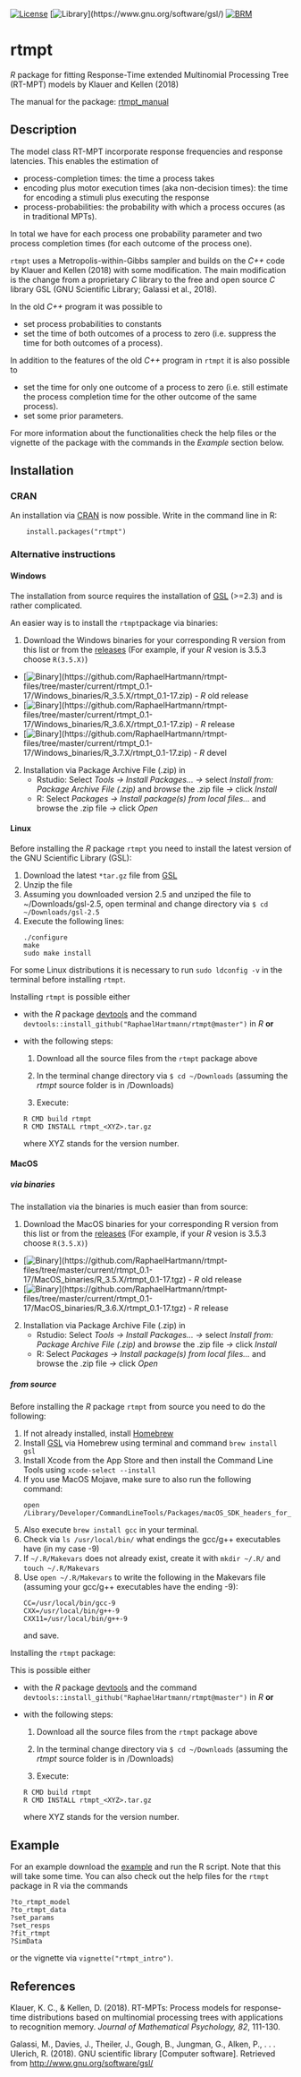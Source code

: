 [![License](https://img.shields.io/badge/license-GPL(>=2)-C11B17.svg)](http://www.gnu.org/licenses/gpl-2.0.html)
[![Library](https://img.shields.io/badge/library-GSL(>=2.3)-C11B17.svg)](https://www.gnu.org/software/gsl/)
[![BRM](https://img.shields.io/static/v1?label=BRM&message=10.3758/s13428-019-01318-x&color=C11B17)](https://doi.org/10.3758/s13428-019-01318-x)

# rtmpt
*R* package for fitting Response-Time extended Multinomial Processing Tree (RT-MPT) models by Klauer and Kellen (2018)

The manual for the package: [rtmpt_manual](https://github.com/RaphaelHartmann/rtmpt-files/blob/master/rtmpt-manual.pdf)

## Description

The model class RT-MPT incorporate response frequencies and response latencies. This enables the estimation of 
* process-completion times: the time a process takes
* encoding plus motor execution times (aka non-decision times): the time for encoding a stimuli plus executing the response
* process-probabilities: the probability with which a process occures (as in traditional MPTs).

In total we have for each process one probability parameter and two process completion times (for each outcome of the process one).

`rtmpt` uses a Metropolis-within-Gibbs sampler and builds on the *C++* code by Klauer and Kellen (2018) with some modification. The main modification is the change from a proprietary *C* library to the free and open source *C* library GSL (GNU Scientific Library; Galassi et al., 2018).

In the old *C++* program it was possible to
* set process probabilities to constants
* set the time of both outcomes of a process to zero (i.e. suppress the time for both outcomes of a process).

In addition to the features of the old *C++* program in `rtmpt` it is also possible to 
* set the time for only one outcome of a process to zero (i.e. still estimate the process completion time for the other outcome of the same process).
* set some prior parameters.

For more information about the functionalities check the help files or the vignette of the package with the commands in the *Example* section below.

## Installation

### CRAN
An installation via [CRAN](https://cran.r-project.org/) is now possible. Write in the command line in R:
```
    install.packages("rtmpt")
```

### Alternative instructions

#### Windows <!-- <img src="http://de.fordesigner.com/imguploads/Image/cjbc/zcool/png20080526/1211779560.png" width="30" hspace="20" style="border:0px"> -->

The installation from source requires the installation of [GSL](https://www.gnu.org/software/gsl/) (>=2.3) and is rather complicated.

An easier way is to install the `rtmpt`package via binaries:
1. Download the Windows binaries for your corresponding R version from this list or from the [releases](https://github.com/RaphaelHartmann/rtmpt/releases) (For example, if your *R* vesion is 3.5.3 choose `R(3.5.X)`)
* [![Binary](https://img.shields.io/badge/binaries-R(3.5.X)-blue.svg)](https://github.com/RaphaelHartmann/rtmpt-files/tree/master/current/rtmpt_0.1-17/Windows_binaries/R_3.5.X/rtmpt_0.1-17.zip) - *R* old release
* [![Binary](https://img.shields.io/badge/binaries-R(3.6.X)-blue.svg)](https://github.com/RaphaelHartmann/rtmpt-files/tree/master/current/rtmpt_0.1-17/Windows_binaries/R_3.6.X/rtmpt_0.1-17.zip) - *R* release
* [![Binary](https://img.shields.io/badge/binaries-R(3.7.X)-blue.svg)](https://github.com/RaphaelHartmann/rtmpt-files/tree/master/current/rtmpt_0.1-17/Windows_binaries/R_3.7.X/rtmpt_0.1-17.zip) - *R* devel
2. Installation via Package Archive File (.zip) in
    * Rstudio: Select *Tools -> Install Packages... ->* select *Install from: Package Archive File (.zip)* and *browse* the .zip file *->* click *Install*
    * R: Select *Packages -> Install package(s) from local files...* and browse the .zip file *->* click *Open*

#### Linux <!-- <img src="https://maxcdn.icons8.com/Share/icon/Operating_Systems/linux1600.png" width="30" hspace="20" style="border:0px"> -->

Before installing the *R* package `rtmpt` you need to install the latest version of the GNU Scientific Library (GSL):
1. Download the latest `*tar.gz` file from [GSL](http://ftpmirror.gnu.org/gsl/)
2. Unzip the file
3. Assuming you downloaded version 2.5 and unziped the file to ~/Downloads/gsl-2.5, open terminal and change directory via ```$ cd ~/Downloads/gsl-2.5```
4. Execute the following lines:
    ```
    ./configure
    make
    sudo make install
    ```
For some Linux distributions it is necessary to run `sudo ldconfig -v` in the terminal before installing `rtmpt`.

Installing `rtmpt` is possible either 

- with the *R* package [devtools](https://cran.r-project.org/web/packages/devtools/index.html) and the command `devtools::install_github("RaphaelHartmann/rtmpt@master")` in *R* **or** 
- with the following steps:
  
    1. Download all the source files from the `rtmpt` package above
  
    2. In the terminal change directory via `$ cd ~/Downloads` (assuming the *rtmpt* source folder is in /Downloads)
  
    3. Execute:
    ```
    R CMD build rtmpt
    R CMD INSTALL rtmpt_<XYZ>.tar.gz
    ```
    where XYZ stands for the version number.

#### MacOS <!-- <img src="https://maxcdn.icons8.com/Color/PNG/512/Operating_Systems/mac_os_copyrighted-512.png" width="30" hspace="20" style="border:0px"> -->

##### via binaries
The installation via the binaries is much easier than from source:
1. Download the MacOS binaries for your corresponding R version from this list or from the [releases](https://github.com/RaphaelHartmann/rtmpt/releases) (For example, if your *R* vesion is 3.5.3 choose `R(3.5.X)`)
* [![Binary](https://img.shields.io/badge/binaries-R(3.5.X)-blue.svg)](https://github.com/RaphaelHartmann/rtmpt-files/tree/master/current/rtmpt_0.1-17/MacOS_binaries/R_3.5.X/rtmpt_0.1-17.tgz) - *R* old release
* [![Binary](https://img.shields.io/badge/binaries-R(3.6.X)-blue.svg)](https://github.com/RaphaelHartmann/rtmpt-files/tree/master/current/rtmpt_0.1-17/MacOS_binaries/R_3.6.X/rtmpt_0.1-17.tgz) - *R* release
2. Installation via Package Archive File (.zip) in
    * Rstudio: Select *Tools -> Install Packages... ->* select *Install from: Package Archive File (.zip)* and *browse* the .zip file *->* click *Install*
    * R: Select *Packages -> Install package(s) from local files...* and browse the .zip file *->* click *Open*

##### from source
Before installing the *R* package `rtmpt` from source you need to do the following:
1. If not already installed, install [Homebrew](https://brew.sh/)
2. Install [GSL](https://www.gnu.org/software/gsl/) via Homebrew using terminal and command `brew install gsl`
3. Install Xcode from the App Store and then install the Command Line Tools using `xcode-select --install`
4. If you use MacOS Mojave, make sure to also run the following command:
    ```
    open /Library/Developer/CommandLineTools/Packages/macOS_SDK_headers_for_macOS_10.14.pkg
    ```
5. Also execute `brew install gcc` in your terminal.
6. Check via `ls /usr/local/bin/` what endings the gcc/g++ executables have (in my case -9)
7. If `~/.R/Makevars` does not already exist, create it with `mkdir ~/.R/` and `touch ~/.R/Makevars`
8. Use `open ~/.R/Makevars` to write the following in the Makevars file (assuming your gcc/g++ executables have the ending -9):
    ```
    CC=/usr/local/bin/gcc-9
    CXX=/usr/local/bin/g++-9
    CXX11=/usr/local/bin/g++-9
    ```
    and save.

Installing the `rtmpt` package:

This is possible either

- with the *R* package [devtools](https://cran.r-project.org/web/packages/devtools/index.html) and the command `devtools::install_github("RaphaelHartmann/rtmpt@master")` in *R* **or** 
- with the following steps:
  
    1. Download all the source files from the `rtmpt` package above
  
    2. In the terminal change directory via `$ cd ~/Downloads` (assuming the *rtmpt* source folder is in /Downloads)
  
    3. Execute:
    ```
    R CMD build rtmpt
    R CMD INSTALL rtmpt_<XYZ>.tar.gz
    ```
    where XYZ stands for the version number.

## Example
For an example download the [example](https://github.com/RaphaelHartmann/rtmpt-files/blob/master/an_example.zip) and run the R script. Note that this will take some time. You can also check out the help files for the `rtmpt` package in R via the commands
```
?to_rtmpt_model
?to_rtmpt_data
?set_params
?set_resps
?fit_rtmpt
?SimData
```
or the vignette via `vignette("rtmpt_intro")`.

## References
Klauer, K. C., & Kellen, D. (2018). RT-MPTs: Process models for response-time distributions based on multinomial processing trees with applications to recognition memory. *Journal of Mathematical Psychology, 82*, 111-130.

Galassi, M., Davies, J., Theiler, J., Gough, B., Jungman, G., Alken, P., . . . Ulerich, R. (2018). GNU scientific library [Computer software]. Retrieved from http://www.gnu.org/software/gsl/
